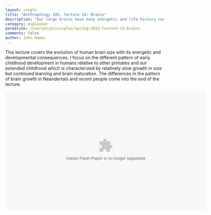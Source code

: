 ```yaml
---
layout: single 
title: "Anthropology 105, lecture 14: Brains" 
description: "Our large brains have many energetic and life history consequences" 
category: explainer
permalink: /courses/principles/spring-2012-lecture-14-brains
comments: false 
author: John Hawks 
---
```


This lecture covers the evolution of human brain size with its energetic and developmental consequences. I focus on the different pattern of early childhood development in humans relative to other primates and our extended childhood which is characterized by relatively slow growth in size but continued learning and brain maturation. The differences in the pattern of brain growth in Neandertals and recent people come into the end of the lecture. 



<div class="middle-picture">

<object classid='clsid:D27CDB6E-AE6D-11cf-96B8-444553540000' width='640' height='379' id='single1' name='single1'>
	<param name='movie' value='http://johnhawks.net/graphics/player.swf'>
	<param name='allowfullscreen' value='true'>
	<param name='allowscriptaccess' value='always'>
	<param name='wmode' value='transparent'>
	<param name='flashvars' value='file=Anthropology_105_2012-03-19_162659.m4v&streamer=rtmp://lcstreamer.doit.wisc.edu/lectures/&autostart=false&stretching=fill'>
<embed
	type='application/x-shockwave-flash'
	id='single2'
	name='single2'
	src='http://johnhawks.net/graphics/player.swf'
	width='640'
	height='379'
	bgcolor='undefined'
	allowscriptaccess='always'
	allowfullscreen='true'
	wmode='transparent'
	flashvars='file=Anthropology_105_2012-03-19_162659.m4v&streamer=rtmp://lcstreamer.doit.wisc.edu/lectures/&autostart=false&stretching=fill'/>
</object>

</div>

